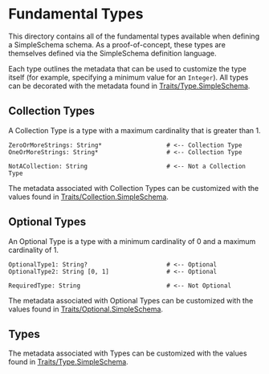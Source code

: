 # Fundamental Types

This directory contains all of the fundamental types available when defining a SimpleSchema schema. As a proof-of-concept, these types are themselves defined via the SimpleSchema definition language.

Each type outlines the metadata that can be used to customize the type itself (for example, specifying a minimum value for an `Integer`). All types can be decorated with the metadata found in [Traits/Type.SimpleSchema](Traits/Type.SimpleSchema).

## Collection Types

A Collection Type is a type with a maximum cardinality that is greater than 1.

```
ZeroOrMoreStrings: String*                  # <-- Collection Type
OneOrMoreStrings: String*                   # <-- Collection Type

NotACollection: String                      # <-- Not a Collection Type
```

The metadata associated with Collection Types can be customized with the values found in [Traits/Collection.SimpleSchema](Traits/Collection.SimpleSchema).

## Optional Types

An Optional Type is a type with a minimum cardinality of 0 and a maximum cardinality of 1.

```
OptionalType1: String?                      # <-- Optional
OptionalType2: String [0, 1]                # <-- Optional

RequiredType: String                        # <-- Not Optional
```

The metadata associated with Optional Types can be customized with the values found in [Traits/Optional.SimpleSchema](Traits/Optional.SimpleSchema).

## Types

The metadata associated with Types can be customized with the values found in [Traits/Type.SimpleSchema](Triats/Type.SimpleSchema).
